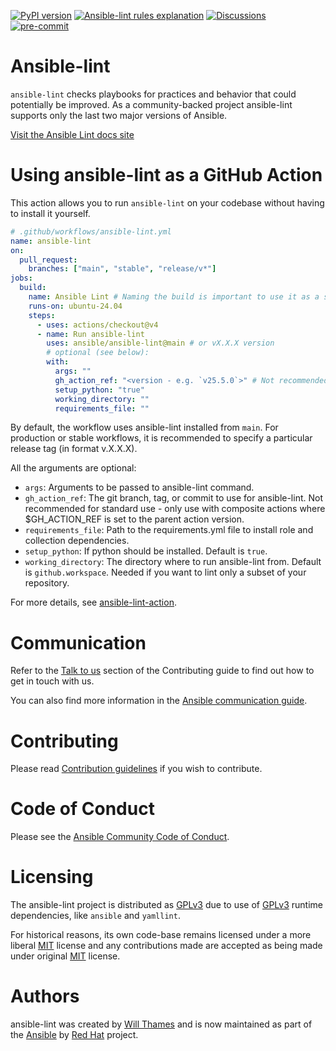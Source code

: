 [![PyPI version](https://img.shields.io/pypi/v/ansible-lint.svg)](https://pypi.org/project/ansible-lint)
[![Ansible-lint rules explanation](https://img.shields.io/badge/Ansible--lint-rules-blue.svg)](https://ansible.readthedocs.io/projects/lint/rules/)
[![Discussions](https://img.shields.io/badge/Discussions-gray.svg)](https://forum.ansible.com/tag/ansible-lint)
[![pre-commit](https://img.shields.io/badge/pre--commit-enabled-brightgreen?logo=pre-commit&logoColor=white)](https://github.com/pre-commit/pre-commit)

# Ansible-lint

`ansible-lint` checks playbooks for practices and behavior that could
potentially be improved. As a community-backed project ansible-lint supports
only the last two major versions of Ansible.

[Visit the Ansible Lint docs site](https://ansible.readthedocs.io/projects/lint/)

# Using ansible-lint as a GitHub Action

This action allows you to run `ansible-lint` on your codebase without having to
install it yourself.

```yaml
# .github/workflows/ansible-lint.yml
name: ansible-lint
on:
  pull_request:
    branches: ["main", "stable", "release/v*"]
jobs:
  build:
    name: Ansible Lint # Naming the build is important to use it as a status check
    runs-on: ubuntu-24.04
    steps:
      - uses: actions/checkout@v4
      - name: Run ansible-lint
        uses: ansible/ansible-lint@main # or vX.X.X version
        # optional (see below):
        with:
          args: ""
          gh_action_ref: "<version - e.g. `v25.5.0`>" # Not recommended for non-composite action use
          setup_python: "true"
          working_directory: ""
          requirements_file: ""
```

By default, the workflow uses ansible-lint installed from `main`. For production or stable workflows, it is recommended to specify a particular release tag (in format v.X.X.X).

All the arguments are optional:

- `args`: Arguments to be passed to ansible-lint command.
- `gh_action_ref`: The git branch, tag, or commit to use for ansible-lint.
  Not recommended for standard use - only use with composite actions where
  $GH_ACTION_REF is set to the parent action version.
- `requirements_file`: Path to the requirements.yml file to install role and
  collection dependencies.
- `setup_python`: If python should be installed. Default is `true`.
- `working_directory`: The directory where to run ansible-lint from. Default is
  `github.workspace`. Needed if you want to lint only a subset of
  your repository.


For more details, see [ansible-lint-action].

# Communication

Refer to the
[Talk to us](https://ansible.readthedocs.io/projects/lint/contributing/#talk-to-us)
section of the Contributing guide to find out how to get in touch with us.

You can also find more information in the
[Ansible communication guide](https://docs.ansible.com/ansible/devel/community/communication.html).

# Contributing

Please read [Contribution guidelines] if you wish to contribute.

# Code of Conduct

Please see the
[Ansible Community Code of Conduct](https://docs.ansible.com/ansible/latest/community/code_of_conduct.html).

# Licensing

The ansible-lint project is distributed as [GPLv3] due to use of [GPLv3] runtime
dependencies, like `ansible` and `yamllint`.

For historical reasons, its own code-base remains licensed under a more liberal
[MIT] license and any contributions made are accepted as being made under
original [MIT] license.

# Authors

ansible-lint was created by [Will Thames] and is now maintained as part of the [Ansible]
by [Red Hat] project.

[ansible]: https://ansible.com
[contribution guidelines]:
  https://ansible.readthedocs.io/projects/lint/contributing
[gplv3]: https://github.com/ansible/ansible-lint/blob/main/COPYING
[mit]:
  https://github.com/ansible/ansible-lint/blob/main/docs/licenses/LICENSE.mit.txt
[red hat]: https://redhat.com
[will thames]: https://github.com/willthames
[ansible-lint-action]:
  https://ansible.readthedocs.io/projects/lint/installing/#installing-from-source-code
